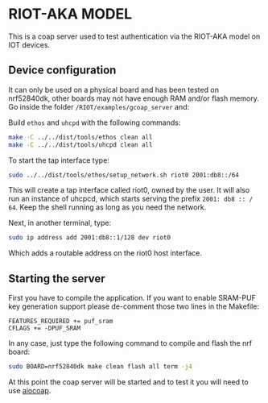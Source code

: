 # RIOT-AKA MODEL
This is a coap server used to test authentication via the RIOT-AKA model on IOT devices.

## Device configuration
It can only be used on a physical board and has been tested on nrf52840dk, other boards may not have enough RAM and/or flash memory.
Go inside the folder `/RIOT/examples/gcoap_server` and:

Build `ethos` and `uhcpd` with the following commands:

```bash
make -C ../../dist/tools/ethos clean all
make -C ../../dist/tools/uhcpd clean all
```

To start the tap interface type:

```bash
sudo ../../dist/tools/ethos/setup_network.sh riot0 2001:db8::/64
```

This will create a tap interface called riot0, owned by the user. It will also run an instance of uhcpcd, which starts serving the prefix `2001: db8 :: / 64`. Keep the shell running as long as you need the network.

Next, in another terminal, type:

```bash
sudo ip address add 2001:db8::1/128 dev riot0
```

Which adds a routable address on the riot0 host interface.

## Starting the server
First you have to compile the application. If you want to enable SRAM-PUF key generation support please de-comment those two lines in the Makefile:

```
FEATURES_REQUIRED += puf_sram
CFLAGS += -DPUF_SRAM
```

In any case, just type the following command to compile and flash the nrf board:

```bash
sudo BOARD=nrf52840dk make clean flash all term -j4
```

At this point the coap server will be started and to test it you will need to use [aiocoap](https://github.com/Deus-Ex-Mortis/Aiocoap).

